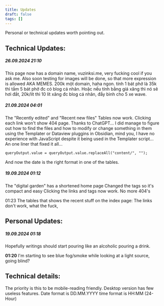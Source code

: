 ```yaml
---
title: Updates
draft: false
tags: []
---
```

Personal or technical updates worth pointing out.
## Technical Updates:
##### **26.09.2024 21:10**
This page now has a domain name, vuzinksi.me, very fucking cool if you ask me.
Also soon testing for images will be done, so that more expression is allowed AKA MEMES.
200k một domain, haha ngon. tính 1 bát phở là 35k thì tầm 5 bát phở đc có blog cá nhân. Hoặc nếu tính bằng giá xăng thì nó sẽ hơi đắt, 20k/lít thì 10 lít xăng đc blog cá nhân, đẩy bình cho 5 xe wave.
##### **21.09.2024 04:01**
The "Recently edited" and "Recent new files" Tables now work. Clicking each link won't show 404 page.
Thanks to ChatGPT... I did manage to figure out how to find the files and how to modify or change something in them using the Templater or Dataview pluggins in Obsidian, mind you, I have no experience with JavaScript despite it being used in the Templater script...
An one liner that fixed it all...
```
queryOutput.value = queryOutput.value.replaceAll("content/", "");
```
And now the date is the right format in one of the tables.

##### **19.09.2024 01:12**
The "digital garden" has a shortened home page
Changed the tags so it's compact and easy
Clicking the links and tags now work. No more 404's

01:23
The tables that shows the recent stuff on the index page: 
The links don't work, what the fuck, 
## Personal Updates:
##### **19.09.2024 01:18**
Hopefully writings should start pouring like an alcoholic pouring a drink.

**01:20**
I'm starting to see blue fog/smoke while looking at a light source, going blind?

## Technical details:
The priority is this to be mobile-reading friendly.
Desktop version has few useless features.
Date format is DD.MM.YYYY time format is HH:MM (24-Hour)